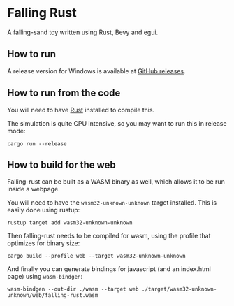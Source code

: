 # Falling Rust

A falling-sand toy written using Rust, Bevy and egui.

## How to run

A release version for Windows is available at [GitHub releases](https://github.com/grunnt/falling-rust/releases).

## How to run from the code

You will need to have [Rust](https://www.rust-lang.org) installed to compile this. 

The simulation is quite CPU intensive, so you may want to run this in release mode:

```
cargo run --release
```

## How to build for the web

Falling-rust can be built as a WASM binary as well, which allows it to be run inside a webpage.

You will need to have the `wasm32-unknown-unknown` target installed. This is easily done using rustup:
```
rustup target add wasm32-unknown-unknown
```

Then falling-rust needs to be compiled for wasm, using the profile that optimizes for binary size:
```
cargo build --profile web --target wasm32-unknown-unknown
```

And finally you can generate bindings for javascript (and an index.html page) using `wasm-bindgen`:
```
wasm-bindgen --out-dir ./wasm --target web ./target/wasm32-unknown-unknown/web/falling-rust.wasm
```
